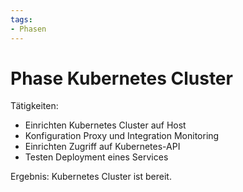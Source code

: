 ```yaml
---
tags:
- Phasen
---
```

# Phase Kubernetes Cluster

Tätigkeiten:

- Einrichten Kubernetes Cluster auf Host
- Konfiguration Proxy und Integration Monitoring
- Einrichten Zugriff auf Kubernetes-API
- Testen Deployment eines Services

Ergebnis: Kubernetes Cluster ist bereit.